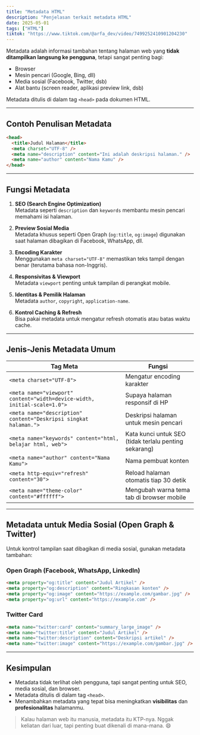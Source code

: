 ```yaml
---
title: "Metadata HTML"
description: "Penjelasan terkait metadata HTML"
date: 2025-05-01
tags: ["HTML"]
tiktok: "https://www.tiktok.com/@arfa_dev/video/7499252410901204230"
---
```


Metadata adalah informasi tambahan tentang halaman web yang **tidak ditampilkan langsung ke pengguna**, tetapi sangat penting bagi:

- Browser
- Mesin pencari (Google, Bing, dll)
- Media sosial (Facebook, Twitter, dsb)
- Alat bantu (screen reader, aplikasi preview link, dsb)

Metadata ditulis di dalam tag `<head>` pada dokumen HTML.

---

## Contoh Penulisan Metadata

```html
<head>
  <title>Judul Halaman</title>
  <meta charset="UTF-8" />
  <meta name="description" content="Ini adalah deskripsi halaman." />
  <meta name="author" content="Nama Kamu" />
</head>
```

---

## Fungsi Metadata

1. **SEO (Search Engine Optimization)**  
   Metadata seperti `description` dan `keywords` membantu mesin pencari memahami isi halaman.

2. **Preview Sosial Media**  
   Metadata khusus seperti Open Graph (`og:title`, `og:image`) digunakan saat halaman dibagikan di Facebook, WhatsApp, dll.

3. **Encoding Karakter**  
   Menggunakan `meta charset="UTF-8"` memastikan teks tampil dengan benar (terutama bahasa non-Inggris).

4. **Responsivitas & Viewport**  
   Metadata `viewport` penting untuk tampilan di perangkat mobile.

5. **Identitas & Pemilik Halaman**  
   Metadata `author`, `copyright`, `application-name`.

6. **Kontrol Caching & Refresh**  
   Bisa pakai metadata untuk mengatur refresh otomatis atau batas waktu cache.

---

## Jenis-Jenis Metadata Umum

| Tag Meta                                                                 | Fungsi                                                |
| ------------------------------------------------------------------------ | ----------------------------------------------------- |
| `<meta charset="UTF-8">`                                                 | Mengatur encoding karakter                            |
| `<meta name="viewport" content="width=device-width, initial-scale=1.0">` | Supaya halaman responsif di HP                        |
| `<meta name="description" content="Deskripsi singkat halaman.">`         | Deskripsi halaman untuk mesin pencari                 |
| `<meta name="keywords" content="html, belajar html, web">`               | Kata kunci untuk SEO (tidak terlalu penting sekarang) |
| `<meta name="author" content="Nama Kamu">`                               | Nama pembuat konten                                   |
| `<meta http-equiv="refresh" content="30">`                               | Reload halaman otomatis tiap 30 detik                 |
| `<meta name="theme-color" content="#ffffff">`                            | Mengubah warna tema tab di browser mobile             |

---

## Metadata untuk Media Sosial (Open Graph & Twitter)

Untuk kontrol tampilan saat dibagikan di media sosial, gunakan metadata tambahan:

### Open Graph (Facebook, WhatsApp, LinkedIn)

```html
<meta property="og:title" content="Judul Artikel" />
<meta property="og:description" content="Ringkasan konten" />
<meta property="og:image" content="https://example.com/gambar.jpg" />
<meta property="og:url" content="https://example.com" />
```

### Twitter Card

```html
<meta name="twitter:card" content="summary_large_image" />
<meta name="twitter:title" content="Judul Artikel" />
<meta name="twitter:description" content="Deskripsi artikel" />
<meta name="twitter:image" content="https://example.com/gambar.jpg" />
```

---

## Kesimpulan

- Metadata tidak terlihat oleh pengguna, tapi sangat penting untuk SEO, media sosial, dan browser.
- Metadata ditulis di dalam tag `<head>`.
- Menambahkan metadata yang tepat bisa meningkatkan **visibilitas** dan **profesionalitas** halamanmu.

> Kalau halaman web itu manusia, metadata itu KTP-nya. Nggak keliatan dari luar, tapi penting buat dikenali di mana-mana. 😄
